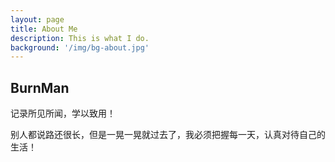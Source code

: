 ```yaml
---
layout: page
title: About Me
description: This is what I do.
background: '/img/bg-about.jpg'
---
```


## BurnMan

记录所见所闻，学以致用！

别人都说路还很长，但是一晃一晃就过去了，我必须把握每一天，认真对待自己的生活！
